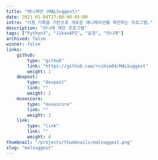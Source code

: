 ```yaml
---
title: "애니제안 (MALSuggest)"
date: 2021-01-04T17:00:00-05:00
intro: "시청 기록을 기반으로 새로운 애니메이션를 제안하는 프로그램."
description: "아니메 제안 프로그램"
tags: ["Python3", "JikanAPI", "요청", "아니메"]
archived: false
winner: false
links: 
    github: 
        type: "github"
        link: "https://github.com/rcshim04/MALSuggest"
        weight: 1
    devpost:
        type: "devpost"
        link: ""
        weight: 2
    musescore:
        type: "musescore"
        link: ""
        weight: 3
    link:
        type: "link"
        link: ""
        weight: 4
thumbnail: "/projects/thumbnails/malsuggest.png"
slug: "malsuggest"
---
```


